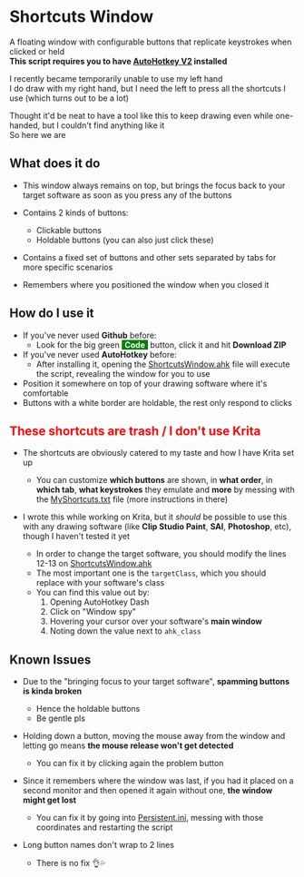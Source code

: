# Shortcuts Window
A floating window with configurable buttons that replicate keystrokes when clicked or held\
**This script requires you to have [AutoHotkey V2](https://www.autohotkey.com/) installed**

I recently became temporarily unable to use my left hand\
I do draw with my right hand, but I need the left to press all the shortcuts I use (which turns out to be a lot)

Thought it'd be neat to have a tool like this to keep drawing even while one-handed, but I couldn't find anything like it\
So here we are

## What does it do
- This window always remains on top, but brings the focus back to your target software as soon as you press any of the buttons

- Contains 2 kinds of buttons:
  - Clickable buttons
  - Holdable buttons (you can also just click these)

- Contains a fixed set of buttons and other sets separated by tabs for more specific scenarios

- Remembers where you positioned the window when you closed it

## How do I use it
- If you've never used **Github** before:
  - Look for the big green <span style="color:white; background:green; padding-right:5px; padding-left:5px">**Code**</span> button, click it and hit **Download ZIP**
- If you've never used **AutoHotkey** before:
  - After installing it, opening the [ShortcutsWindow.ahk](ShortcutsWindow.ahk) file will execute the script, revealing the window for you to use
- Position it somewhere on top of your drawing software where it's comfortable
- Buttons with a white border are holdable, the rest only respond to clicks

## <span style="color:red">These shortcuts are trash / I don't use Krita</span>
- The shortcuts are obviously catered to my taste and how I have Krita set up
  - You can customize **which buttons** are shown, in **what order**, in **which tab**, **what keystrokes** they emulate and **more** by messing with the [MyShortcuts.txt](MyShortcuts.txt) file (more instructions in there)

- I wrote this while working on Krita, but it *should* be possible to use this with any drawing software (like **Clip Studio Paint**, **SAI**, **Photoshop**, etc), though I haven't tested it yet
  - In order to change the target software, you should modify the lines 12-13 on [ShortcutsWindow.ahk](ShortcutsWindow.ahk#12)
  - The most important one is the `targetClass`, which you should replace with your software's class
  - You can find this value out by:
    1. Opening AutoHotkey Dash
    2. Click on "Window spy"
    3. Hovering your cursor over your software's **main window**
    4. Noting down the value next to `ahk_class`

## Known Issues
- Due to the "bringing focus to your target software", **spamming buttons is kinda broken**
  - Hence the holdable buttons
  - Be gentle pls

- Holding down a button, moving the mouse away from the window and letting go means **the mouse release won't get detected**
  - You can fix it by clicking again the problem button

- Since it remembers where the window was last, if you had it placed on a second monitor and then opened it again without one, **the window might get lost**
  - You can fix it by going into [Persistent.ini](Persistent.ini), messing with those coordinates and restarting the script

- Long button names don't wrap to 2 lines
  - There is no fix 👌💦
